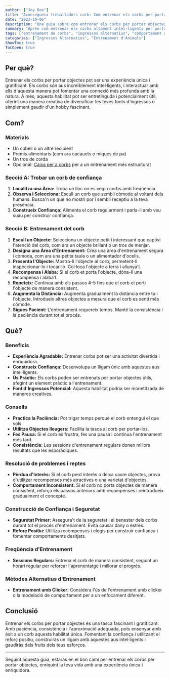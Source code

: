 ```yaml
---
author: ["Joy Doe"]
title: "Aconsegueix treballadors corb: Com entrenar els corbs per portar objectes"
date: "2023-10-06"
description: "Una guia sobre com entrenar els corbs per portar objectes, incloent els materials necessaris, instruccions pas a pas i consells per a un entrenament reeixit."
summary: "Aprèn com entrenar els corbs altament intel·ligents per portar objectes fins a tu. Aquesta guia cobreix tot, des dels materials i els passos d'entrenament fins a la resolució de problemes i la construcció de confiança amb aquestes fascinants aus."
tags: ["entrenament de corbs", "ingressos alternatius", "comportament animal", "habilitats úniques"]
categories: ["Ingressos Alternatius", "Entrenament d'Animals"]
ShowToc: true
TocOpen: true
---
```


## Per què?

Entrenar els corbs per portar objectes pot ser una experiència única i gratificant. Els corbs són aus increïblement intel·ligents, i interactuar amb ells d'aquesta manera pot fomentar una connexió més profunda amb la natura. A més, aquesta habilitat pot ser entretinguda i potencialment útil, oferint una manera creativa de diversificar les teves fonts d'ingressos o simplement gaudir d'un hobby fascinant.

## Com?

### Materials
- Un cubell o un altre recipient
- Premis alimentaris (com ara cacauets o miques de pa)
- Un tros de corda
- Opcional: [Caixa per a corbs](https://thecrowbox.com/) per a un entrenament més estructurat

### Secció A: Trobar un corb de confiança
1. **Localitza una Àrea:** Troba un lloc on es vegin corbs amb freqüència.
2. **Observa i Selecciona:** Escull un corb que sembli còmode al voltant dels humans. Busca'n un que no mostri por i sembli receptiu a la teva presència.
3. **Construeix Confiança:** Alimenta el corb regularment i parla-li amb veu suau per construir confiança.

### Secció B: Entrenament del corb
1. **Escull un Objecte:** Selecciona un objecte petit i interessant que captivi l'atenció del corb, com ara un objecte brillant o un tros de menjar.
2. **Designa una Àrea d'Entrenament:** Crea una àrea d'entrenament segura i còmoda, com ara una petita taula o un alimentador d'ocells.
3. **Presenta l'Objecte:** Mostra-li l'objecte al corb, permetent-li inspeccionar-lo i tocar-lo. Col·loca l'objecte a terra i allunya't.
4. **Recompensa i Alaba:** Si el corb et porta l'objecte, dóna-li una recompensa i alaba'l.
5. **Repeteix:** Continua amb els passos 4-5 fins que el corb et porti l'objecte de manera consistent.
6. **Augmenta la Distància:** Augmenta gradualment la distància entre tu i l'objecte. Introdueix altres objectes a mesura que el corb es senti més còmode.
7. **Sigues Pacient:** L'entrenament requereix temps. Manté la consistència i la paciència durant tot el procés.

## Què?

### Beneficis
- **Experiència Agradable:** Entrenar corbs pot ser una activitat divertida i enriquidora.
- **Construeix Confiança:** Desenvolupa un lligam únic amb aquestes aus intel·ligents.
- **Ús Pràctic:** Els corbs poden ser entrenats per portar objectes útils, afegint un element pràctic a l'entrenament.
- **Font d'Ingressos Potencial:** Aquesta habilitat podria ser monetitzada de maneres creatives.

### Consells
- **Practica la Paciència:** Pot trigar temps perquè el corb entengui el que vols.
- **Utilitza Objectes lleugers:** Facilita la tasca al corb per portar-los.
- **Fes Pausa:** Si el corb es frustra, fes una pausa i continua l'entrenament més tard.
- **Consistència:** Les sessions d'entrenament regulars donen millors resultats que les esporàdiques.

### Resolució de problemes i reptes
- **Pèrdua d'Interès:** Si el corb perd interès o deixa caure objectes, prova d'utilitzar recompenses més atractives o una varietat d'objectes.
- **Comportament Inconsistent:** Si el corb no porta objectes de manera consistent, reforça els passos anteriors amb recompenses i reintrodueix gradualment el concepte.

### Construcció de Confiança i Seguretat
- **Seguretat Primer:** Assegura't de la seguretat i el benestar dels corbs durant tot el procés d'entrenament. Evita causar dany o estrès.
- **Reforç Positiu:** Utilitza recompenses i elogis per construir confiança i fomentar comportaments desitjats.

### Freqüència d'Entrenament
- **Sessions Regulars:** Entrena el corb de manera consistent, seguint un horari regular per reforçar l'aprenentatge i millorar el progrés.

### Mètodes Alternatius d'Entrenament
- **Entrenament amb Clicker:** Considera l'ús de l'entrenament amb clicker o la modelació de comportament per a un enfocament diferent.

## Conclusió

Entrenar els corbs per portar objectes és una tasca fascinant i gratificant. Amb paciència, consistència i l'aproximació adequada, pots ensenyar amb èxit a un corb aquesta habilitat única. Fomentant la confiança i utilitzant el reforç positiu, construiràs un lligam amb aquestes aus intel·ligents i gaudiràs dels fruits dels teus esforços.

---

Seguint aquesta guia, estaràs en el bon camí per entrenar els corbs per portar objectes, enriquint la teva vida amb una experiència única i enriquidora.